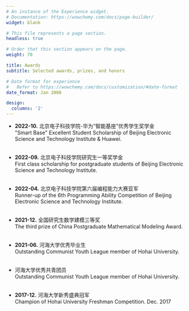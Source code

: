 ```yaml
---
# An instance of the Experience widget.
# Documentation: https://wowchemy.com/docs/page-builder/
widget: blank

# This file represents a page section.
headless: true

# Order that this section appears on the page.
weight: 70

title: Awards 
subtitle: Selected awards, prizes, and honors

# Date format for experience
#   Refer to https://wowchemy.com/docs/customization/#date-format
date_format: Jan 2006

design:
  columns: '2'
---
```

  
- **2022-10.**  北京电子科技学院-华为“智能基座”优秀学生奖学金
  <br /> 	"Smart Base" Excellent Student Scholarship of Beijing Electronic Science and Technology Institute & Huawei.
  <br /><br />
  
- **2022-09.**  北京电子科技学院研究生一等奖学金
  <br /> 	First class scholarship for postgraduate students of Beijing Electronic Science and Technology Institute.
  <br /><br />

- **2022-04.**  北京电子科技学院第六届编程能力大赛亚军
  <br /> 	Runner-up of the 6th Programming Ability Competition of Beijing Electronic Science and Technology Institute.
  <br /><br />
  
- **2021-12.**  全国研究生数学建模三等奖
  <br /> 	The third prize of China Postgraduate Mathematical Modeling Award.
  <br /><br />
  
- **2021-06.**  河海大学优秀毕业生
  <br /> Outstanding Communist Youth League member of Hohai University.
  <br /><br />
  
- 河海大学优秀共青团员
  <br /> Outstanding Communist Youth League member of Hohai University.
  <br /><br />

- **2017-12.**	河海大学新秀盛典冠军
  <br /> Champion of Hohai University Freshman Competition. Dec. 2017
  <br /><br />









